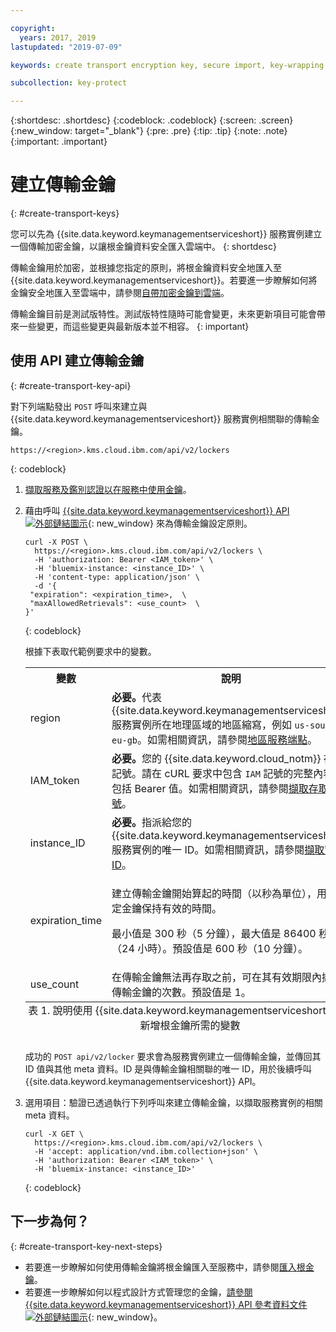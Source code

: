 ```yaml
---

copyright:
  years: 2017, 2019
lastupdated: "2019-07-09"

keywords: create transport encryption key, secure import, key-wrapping key, transport key API examples

subcollection: key-protect

---
```


{:shortdesc: .shortdesc}
{:codeblock: .codeblock}
{:screen: .screen}
{:new_window: target="_blank"}
{:pre: .pre}
{:tip: .tip}
{:note: .note}
{:important: .important}

# 建立傳輸金鑰
{: #create-transport-keys}

您可以先為 {{site.data.keyword.keymanagementserviceshort}} 服務實例建立一個傳輸加密金鑰，以讓根金鑰資料安全匯入雲端中。
{: shortdesc}

傳輸金鑰用於加密，並根據您指定的原則，將根金鑰資料安全地匯入至 {{site.data.keyword.keymanagementserviceshort}}。若要進一步瞭解如何將金鑰安全地匯入至雲端中，請參閱[自帶加密金鑰到雲端](/docs/services/key-protect/concepts?topic=key-protect-importing-keys)。

傳輸金鑰目前是測試版特性。測試版特性隨時可能會變更，未來更新項目可能會帶來一些變更，而這些變更與最新版本並不相容。
{: important}

## 使用 API 建立傳輸金鑰
{: #create-transport-key-api}

對下列端點發出 `POST` 呼叫來建立與 {{site.data.keyword.keymanagementserviceshort}} 服務實例相關聯的傳輸金鑰。

```
https://<region>.kms.cloud.ibm.com/api/v2/lockers
```
{: codeblock}

1. [擷取服務及鑑別認證以在服務中使用金鑰](/docs/services/key-protect?topic=key-protect-set-up-api)。

2. 藉由呼叫 [{{site.data.keyword.keymanagementserviceshort}} API ![外部鏈結圖示](../../icons/launch-glyph.svg "外部鏈結圖示")](https://{DomainName}/apidocs/key-protect){: new_window} 來為傳輸金鑰設定原則。

    ```cURL
    curl -X POST \
      https://<region>.kms.cloud.ibm.com/api/v2/lockers \
      -H 'authorization: Bearer <IAM_token>' \
      -H 'bluemix-instance: <instance_ID>' \
      -H 'content-type: application/json' \
      -d '{
     "expiration": <expiration_time>,  \
     "maxAllowedRetrievals": <use_count>  \
    }'
    ```
    {: codeblock}

    根據下表取代範例要求中的變數。

      <table>
        <tr>
          <th>變數</th>
          <th>說明</th>
        </tr>
        <tr>
          <td><varname>region</varname></td>
          <td><strong>必要。</strong>代表 {{site.data.keyword.keymanagementserviceshort}} 服務實例所在地理區域的地區縮寫，例如 <code>us-south</code> 或 <code>eu-gb</code>。如需相關資訊，請參閱<a href="/docs/services/key-protect?topic=key-protect-regions#service-endpoints">地區服務端點</a>。</td>
        </tr>
        <tr>
          <td><varname>IAM_token</varname></td>
          <td><strong>必要。</strong>您的 {{site.data.keyword.cloud_notm}} 存取記號。請在 cURL 要求中包含 <code>IAM</code> 記號的完整內容，包括 Bearer 值。如需相關資訊，請參閱<a href="/docs/services/key-protect?topic=key-protect-retrieve-access-token">擷取存取記號</a>。</td>
        </tr>
        <tr>
          <td><varname>instance_ID</varname></td>
          <td><strong>必要。</strong>指派給您的 {{site.data.keyword.keymanagementserviceshort}} 服務實例的唯一 ID。如需相關資訊，請參閱<a href="/docs/services/key-protect?topic=key-protect-retrieve-instance-ID">擷取實例 ID</a>。</td>
        </tr>
        <tr>
          <td><varname>expiration_time</varname></td>
          <td>
            <p>建立傳輸金鑰開始算起的時間（以秒為單位），用於判定金鑰保持有效的時間。</p>
            <p>最小值是 300 秒（5 分鐘），最大值是 86400 秒（24 小時）。預設值是 600 秒（10 分鐘）。</p>
          </td>
        </tr>
        <tr>
          <td><varname>use_count</varname></td>
          <td>在傳輸金鑰無法再存取之前，可在其有效期限內擷取傳輸金鑰的次數。預設值是 1。</td>
        </tr>
          <caption style="caption-side:bottom;">表 1. 說明使用 {{site.data.keyword.keymanagementserviceshort}} API 新增根金鑰所需的變數</caption>
      </table>

    成功的 `POST api/v2/locker` 要求會為服務實例建立一個傳輸金鑰，並傳回其 ID 值與其他 meta 資料。ID 是與傳輸金鑰相關聯的唯一 ID，用於後續呼叫 {{site.data.keyword.keymanagementserviceshort}} API。

3. 選用項目：驗證已透過執行下列呼叫來建立傳輸金鑰，以擷取服務實例的相關 meta 資料。

    ```cURL
    curl -X GET \
      https://<region>.kms.cloud.ibm.com/api/v2/lockers \
      -H 'accept: application/vnd.ibm.collection+json' \
      -H 'authorization: Bearer <IAM_token>' \
      -H 'bluemix-instance: <instance_ID>'
    ```
    {: codeblock}

## 下一步為何？
{: #create-transport-key-next-steps}

- 若要進一步瞭解如何使用傳輸金鑰將根金鑰匯入至服務中，請參閱[匯入根金鑰](/docs/services/key-protect?topic=key-protect-import-root-keys)。
- 若要進一步瞭解如何以程式設計方式管理您的金鑰，[請參閱 {{site.data.keyword.keymanagementserviceshort}} API 參考資料文件 ![外部鏈結圖示](../../icons/launch-glyph.svg "外部鏈結圖示")](https://{DomainName}/apidocs/key-protect){: new_window}。

